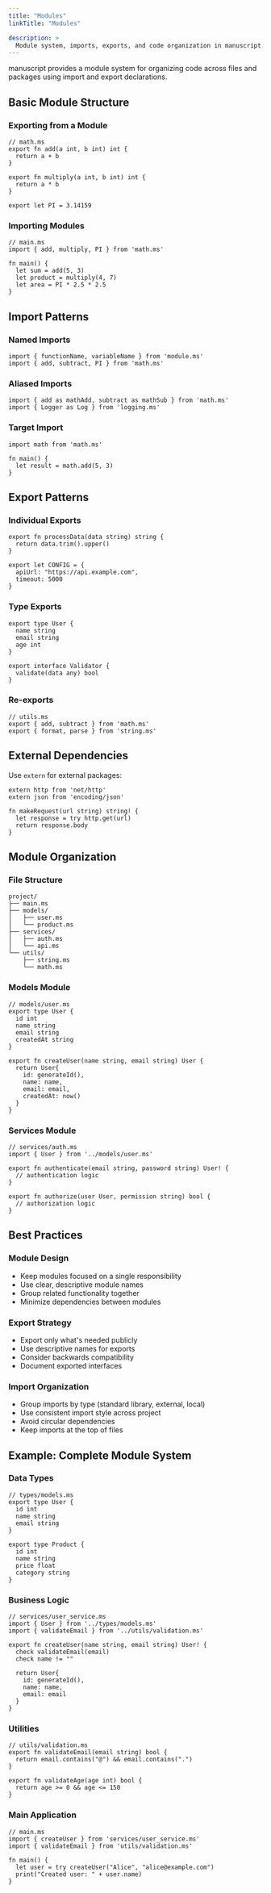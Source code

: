 ```yaml
---
title: "Modules"
linkTitle: "Modules"

description: >
  Module system, imports, exports, and code organization in manuscript.
---
```


manuscript provides a module system for organizing code across files and packages using import and export declarations.

## Basic Module Structure

### Exporting from a Module
```ms
// math.ms
export fn add(a int, b int) int {
  return a + b
}

export fn multiply(a int, b int) int {
  return a * b
}

export let PI = 3.14159
```

### Importing Modules
```ms
// main.ms
import { add, multiply, PI } from 'math.ms'

fn main() {
  let sum = add(5, 3)
  let product = multiply(4, 7)
  let area = PI * 2.5 * 2.5
}
```

## Import Patterns

### Named Imports
```ms
import { functionName, variableName } from 'module.ms'
import { add, subtract, PI } from 'math.ms'
```

### Aliased Imports
```ms
import { add as mathAdd, subtract as mathSub } from 'math.ms'
import { Logger as Log } from 'logging.ms'
```

### Target Import
```ms
import math from 'math.ms'

fn main() {
  let result = math.add(5, 3)
}
```

## Export Patterns

### Individual Exports
```ms
export fn processData(data string) string {
  return data.trim().upper()
}

export let CONFIG = {
  apiUrl: "https://api.example.com",
  timeout: 5000
}
```

### Type Exports
```ms
export type User {
  name string
  email string
  age int
}

export interface Validator {
  validate(data any) bool
}
```

### Re-exports
```ms
// utils.ms
export { add, subtract } from 'math.ms'
export { format, parse } from 'string.ms'
```

## External Dependencies

Use `extern` for external packages:

```ms
extern http from 'net/http'
extern json from 'encoding/json'

fn makeRequest(url string) string! {
  let response = try http.get(url)
  return response.body
}
```

## Module Organization

### File Structure
```
project/
├── main.ms
├── models/
│   ├── user.ms
│   └── product.ms
├── services/
│   ├── auth.ms
│   └── api.ms
└── utils/
    ├── string.ms
    └── math.ms
```

### Models Module
```ms
// models/user.ms
export type User {
  id int
  name string
  email string
  createdAt string
}

export fn createUser(name string, email string) User {
  return User{
    id: generateId(),
    name: name,
    email: email,
    createdAt: now()
  }
}
```

### Services Module
```ms
// services/auth.ms
import { User } from '../models/user.ms'

export fn authenticate(email string, password string) User! {
  // authentication logic
}

export fn authorize(user User, permission string) bool {
  // authorization logic
}
```

## Best Practices

### Module Design
- Keep modules focused on a single responsibility
- Use clear, descriptive module names
- Group related functionality together
- Minimize dependencies between modules

### Export Strategy
- Export only what's needed publicly
- Use descriptive names for exports
- Consider backwards compatibility
- Document exported interfaces

### Import Organization
- Group imports by type (standard library, external, local)
- Use consistent import style across project
- Avoid circular dependencies
- Keep imports at the top of files

## Example: Complete Module System

### Data Types
```ms
// types/models.ms
export type User {
  id int
  name string
  email string
}

export type Product {
  id int
  name string
  price float
  category string
}
```

### Business Logic
```ms
// services/user_service.ms
import { User } from '../types/models.ms'
import { validateEmail } from '../utils/validation.ms'

export fn createUser(name string, email string) User! {
  check validateEmail(email)
  check name != ""
  
  return User{
    id: generateId(),
    name: name,
    email: email
  }
}
```

### Utilities
```ms
// utils/validation.ms
export fn validateEmail(email string) bool {
  return email.contains("@") && email.contains(".")
}

export fn validateAge(age int) bool {
  return age >= 0 && age <= 150
}
```

### Main Application
```ms
// main.ms
import { createUser } from 'services/user_service.ms'
import { validateEmail } from 'utils/validation.ms'

fn main() {
  let user = try createUser("Alice", "alice@example.com")
  print("Created user: " + user.name)
}
``` 